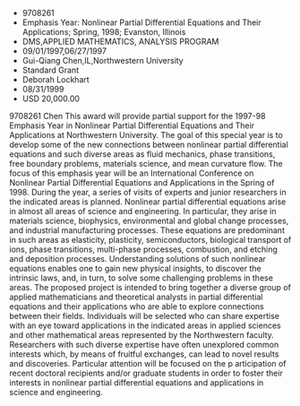 
* 9708261
* Emphasis Year: Nonlinear Partial Differential Equations and Their Applications; Spring, 1998; Evanston, Illinois
* DMS,APPLIED MATHEMATICS, ANALYSIS PROGRAM
* 09/01/1997,06/27/1997
* Gui-Qiang Chen,IL,Northwestern University
* Standard Grant
* Deborah Lockhart
* 08/31/1999
* USD 20,000.00

9708261 Chen This award will provide partial support for the 1997-98 Emphasis
Year in Nonlinear Partial Differential Equations and Their Applications at
Northwestern University. The goal of this special year is to develop some of the
new connections between nonlinear partial differential equations and such
diverse areas as fluid mechanics, phase transitions, free boundary problems,
materials science, and mean curvature flow. The focus of this emphasis year will
be an International Conference on Nonlinear Partial Differential Equations and
Applications in the Spring of 1998. During the year, a series of visits of
experts and junior researchers in the indicated areas is planned. Nonlinear
partial differential equations arise in almost all areas of science and
engineering. In particular, they arise in materials science, biophysics,
environmental and global change processes, and industrial manufacturing
processes. These equations are predominant in such areas as elasticity,
plasticity, semiconductors, biological transport of ions, phase transitions,
multi-phase processes, combustion, and etching and deposition processes.
Understanding solutions of such nonlinear equations enables one to gain new
physical insights, to discover the intrinsic laws, and, in turn, to solve some
challenging problems in these areas. The proposed project is intended to bring
together a diverse group of applied mathematicians and theoretical analysts in
partial differential equations and their applications who are able to explore
connections between their fields. Individuals will be selected who can share
expertise with an eye toward applications in the indicated areas in applied
sciences and other mathematical areas represented by the Northwestern faculty.
Researchers with such diverse expertise have often unexplored common interests
which, by means of fruitful exchanges, can lead to novel results and
discoveries. Particular attention will be focused on the p articipation of
recent doctoral recipients and/or graduate students in order to foster their
interests in nonlinear partial differential equations and applications in
science and engineering.
